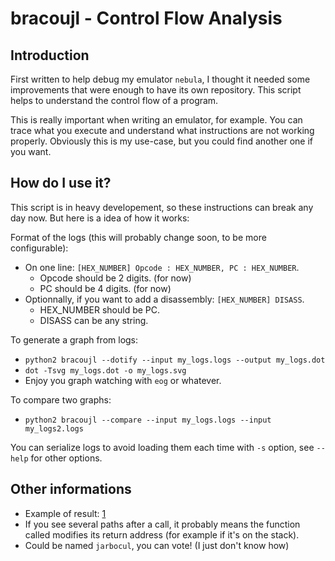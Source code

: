 bracoujl - Control Flow Analysis
================================

Introduction
------------

First written to help debug my emulator `nebula`, I thought it needed some
improvements that were enough to have its own repository. This script helps to
understand the control flow of a program.

This is really important when writing an emulator, for example. You can trace
what you execute and understand what instructions are not working properly.
Obviously this is my use-case, but you could find another one if you want.

How do I use it?
----------------

This script is in heavy developement, so these instructions can break any day
now. But here is a idea of how it works:

Format of the logs (this will probably change soon, to be more configurable):

* On one line: `[HEX_NUMBER] Opcode : HEX_NUMBER, PC : HEX_NUMBER`.
    * Opcode should be 2 digits. (for now)
    * PC should be 4 digits. (for now)
* Optionnally, if you want to add a disassembly: `[HEX_NUMBER] DISASS`.
    * HEX\_NUMBER should be PC.
    * DISASS can be any string.

To generate a graph from logs:

* `python2 bracoujl --dotify --input my_logs.logs --output my_logs.dot`
* `dot -Tsvg my_logs.dot -o my_logs.svg`
* Enjoy you graph watching with `eog` or whatever.

To compare two graphs:

* `python2 bracoujl --compare --input my_logs.logs --input my_logs2.logs`

You can serialize logs to avoid loading them each time with `-s` option, see
`--help` for other options.

Other informations
------------------

* Example of result: [1](http://kushou.eu/images/nebula.svg)
* If you see several paths after a call, it probably means the function called
  modifies its return address (for example if it's on the stack).
* Could be named `jarbocul`, you can vote! (I just don't know how)
